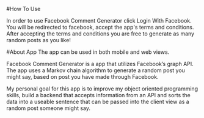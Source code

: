 #How To Use

  In order to use Facebook Comment Generator click Login With Facebook. You will be redirected to facebook, accept the app's terms and conditions. After accepting the terms and conditions you are free to generate as many random posts as you like!

#About App
  The app can be used in both mobile and web views.

  Facebook Comment Generator is a app that utilizes Facebook’s graph API. The app uses a Markov chain algorithm to generate a random post you might say, based on post you have made through Facebook.

  My personal goal for this app is to improve my object oriented programming skills, build a backend that accepts information from an API and sorts the data into a useable sentence that can be passed into the client view as a random post someone might say. 



